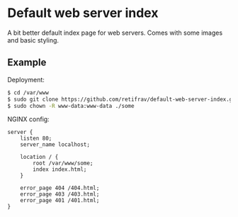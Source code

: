 # Default web server index

A bit better default index page for web servers. Comes with some images and basic styling.

## Example

Deployment:

``` sh
$ cd /var/www
$ sudo git clone https://github.com/retifrav/default-web-server-index.git some
$ sudo chown -R www-data:www-data ./some
```

NGINX config:

``` nginx
server {
    listen 80;
    server_name localhost;
    
    location / {
        root /var/www/some;
        index index.html;
    }

    error_page 404 /404.html;
    error_page 403 /403.html;
    error_page 401 /401.html;
}
```
